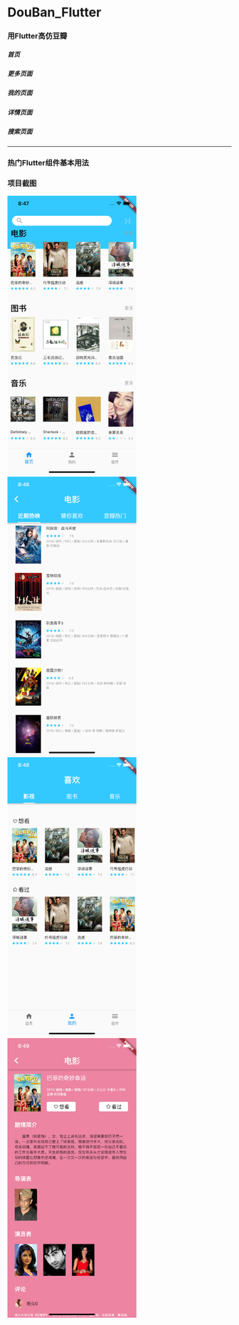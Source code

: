 # DouBan_Flutter
### 用Flutter高仿豆瓣

##### 首页

##### 更多页面

##### 我的页面

##### 详情页面

##### 搜索页面

***

### 热门Flutter组件基本用法


### 项目截图
<img src="https://github.com/DargonLee/DouBan_Flutter/blob/master/screenshots/01.png" width="290">
<img src="https://github.com/DargonLee/DouBan_Flutter/blob/master/screenshots/02.png" width="290">
<img src="https://github.com/DargonLee/DouBan_Flutter/blob/master/screenshots/03.png" width="290">
<img src="https://github.com/DargonLee/DouBan_Flutter/blob/master/screenshots/04.png" width="290">
